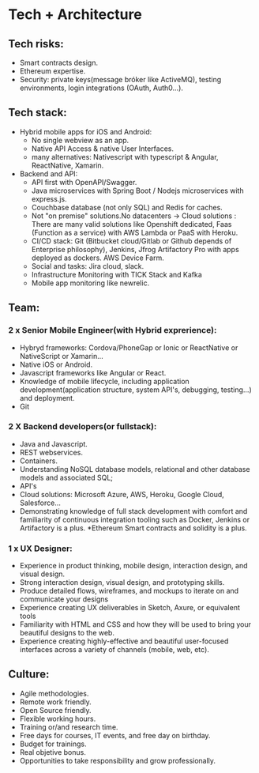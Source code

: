 # Tech + Architecture


## Tech risks:

* Smart contracts design.
* Ethereum expertise.
* Security: private keys(message bróker like ActiveMQ), testing environments, login integrations (OAuth, Auth0…).

## Tech stack:

* Hybrid mobile apps for iOS and Android:
	* No single webview as an app. 
	* Native API Access & native User Interfaces.
	* many alternatives: Nativescript with typescript & Angular, ReactNative, Xamarin.
* Backend and API:
	* API first with OpenAPI/Swagger.
	* Java microservices with Spring Boot / Nodejs microservices with express.js.
	* Couchbase database (not only SQL) and Redis for caches.
	* Not "on premise" solutions.No datacenters -> Cloud solutions :  There are many valid solutions like Openshift dedicated, Faas (Function as a service) with AWS Lambda or PaaS with Heroku.
	* CI/CD stack: Git (Bitbucket cloud/Gitlab or Github depends of Enterprise philosophy), Jenkins, Jfrog Artifactory Pro with apps deployed as dockers. AWS Device Farm.
	* Social and tasks: Jira cloud, slack.
	* Infrastructure Monitoring with TICK Stack and Kafka
	* Mobile app monitoring like newrelic.

## Team:

### 2 x Senior Mobile Engineer(with Hybrid exprerience):

* Hybryd frameworks: Cordova/PhoneGap or Ionic or ReactNative or NativeScript or Xamarin...
* Native iOS or Android.
* Javascript frameworks like Angular or React.
* Knowledge of mobile lifecycle, including application development(application structure, system API's, debugging, testing…) and deployment.
* Git

### 2 X Backend developers(or fullstack):

* Java and Javascript.
* REST webservices.
* Containers.
* Understanding NoSQL database models, relational and other database models and associated SQL;
* API's
* Cloud solutions: Microsoft Azure, AWS, Heroku, Google Cloud, Salesforce…
* Demonstrating knowledge of full stack development with comfort and familiarity of continuous integration tooling such as Docker, Jenkins or Artifactory is a plus.
*Ethereum Smart contracts and solidity is a plus.

### 1 x UX Designer:

* Experience in product thinking, mobile design, interaction design, and visual design.
* Strong interaction design, visual design, and prototyping skills.
* Produce detailed flows, wireframes, and mockups to iterate on and communicate your designs
* Experience creating UX deliverables in Sketch, Axure, or equivalent tools
* Familiarity with HTML and CSS and how they will be used to bring your beautiful designs to the web.
* Experience creating highly-effective and beautiful user-focused interfaces across a variety of channels (mobile, web, etc).

## Culture:

* Agile methodologies.
* Remote work friendly.
* Open Source friendly.
* Flexible working hours.
* Training or/and research time.
* Free days for courses, IT events, and free day on birthday.
* Budget for trainings.
* Real objetive bonus.
* Opportunities to take responsibility and grow professionally.
